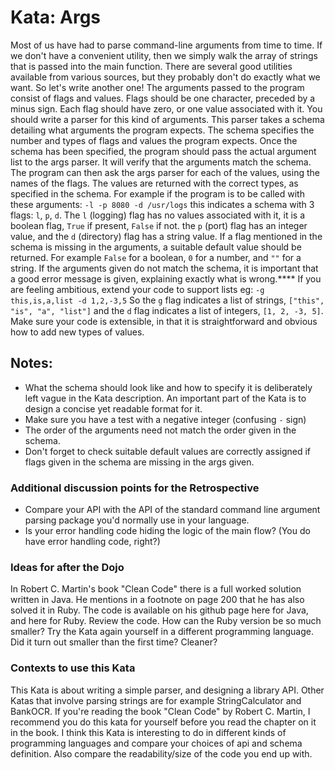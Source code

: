 # Kata: Args
Most of us have had to parse command-line arguments from time to time. If we don't have a convenient utility, then we simply walk the array of strings that is passed into the main function. There are several good utilities available from various sources, but they probably don't do exactly what we want. So let's write another one!
The arguments passed to the program consist of flags and values. Flags should be one character, preceded by a minus sign. Each flag should have zero, or one value associated with it.
You should write a parser for this kind of arguments. This parser takes a schema detailing what arguments the program expects. The schema specifies the number and types of flags and values the program expects.
Once the schema has been specified, the program should pass the actual argument list to the args parser. It will verify that the arguments match the schema. The program can then ask the args parser for each of the values, using the names of the flags. The values are returned with the correct types, as specified in the schema.
For example if the program is to be called with these arguments:
`-l -p 8080 -d /usr/logs`
this indicates a schema with 3 flags: `l`, `p`, `d`. The `l` (logging) flag has no values associated with it, it is a boolean flag, `True` if present, `False` if not. the `p` (port) flag has an integer value, and the `d` (directory) flag has a string value.
If a flag mentioned in the schema is missing in the arguments, a suitable default value should be returned. For example `False` for a boolean, `0` for a number, and `""` for a string.
If the arguments given do not match the schema, it is important that a good error message is given, explaining exactly what is wrong.****
If you are feeling ambitious, extend your code to support lists eg:
`-g this,is,a,list -d 1,2,-3,5`
So the `g` flag indicates a list of strings, `["this", "is", "a", "list"]` and the `d` flag indicates a list of integers, `[1, 2, -3, 5]`.
Make sure your code is extensible, in that it is straightforward and obvious how to add new types of values.
## Notes:
- What the schema should look like and how to specify it is deliberately left vague in the Kata description. An important part of the Kata is to design a concise yet readable format for it.
- Make sure you have a test with a negative integer (confusing `-` sign)
- The order of the arguments need not match the order given in the schema.
- Don't forget to check suitable default values are correctly assigned if flags given in the schema are missing in the args given.
### Additional discussion points for the Retrospective
- Compare your API with the API of the standard command line argument parsing package you'd normally use in your language.
- Is your error handling code hiding the logic of the main flow? (You do have error handling code, right?)
### Ideas for after the Dojo
In Robert C. Martin's book "Clean Code" there is a full worked solution written in Java. He mentions in a footnote on page 200 that he has also solved it in Ruby. The code is available on his github page here for Java, and here for Ruby. Review the code. How can the Ruby version be so much smaller?
Try the Kata again yourself in a different programming language. Did it turn out smaller than the first time? Cleaner?
### Contexts to use this Kata
This Kata is about writing a simple parser, and designing a library API. Other Katas that involve parsing strings are for example StringCalculator and BankOCR.
If you're reading the book "Clean Code" by Robert C. Martin, I recommend you do this kata for yourself before you read the chapter on it in the book. I think this Kata is interesting to do in different kinds of programming languages and compare your choices of api and schema definition. Also compare the readability/size of the code you end up with.